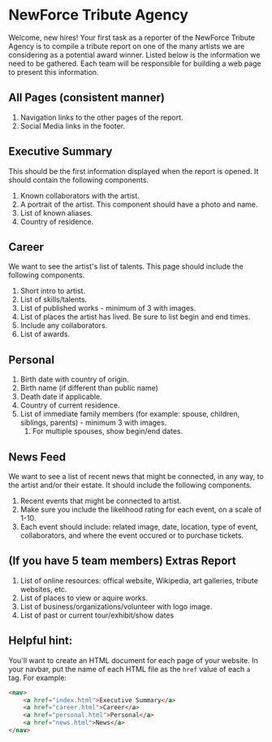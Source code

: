 # NewForce Tribute Agency

Welcome, new hires! Your first task as a reporter of the NewForce Tribute Agency is to compile a tribute report on one of the many artists we are considering as a potential award winner. Listed below is the information we need to be gathered. Each team will be responsible for building a web page to present this information.

## All Pages (consistent manner)
1. Navigation links to the other pages of the report.
2. Social Media links in the footer.

## Executive Summary

This should be the first information displayed when the report is opened. It should contain the following components.

1. Known collaborators with the artist.
1. A portrait of the artist. This component should have a photo and name.
1. List of known aliases.
1. Country of residence.


## Career

We want to see the artist's list of talents. This page should include the following components.
1. Short intro to artist.
1. List of skills/talents.
1. List of published works - minimum of 3 with images.
1. List of places the artist has lived. Be sure to list begin and end times.
1. Include any collaborators.
1. List of awards.

## Personal
1. Birth date with country of origin.
1. Birth name (if different than public name)
1. Death date if applicable. 
1. Country of current residence.
1. List of immediate family members (for example: spouse, children, siblings, parents) - minimum 3 with images.
    1. For multiple spouses, show begin/end dates.

## News Feed

We want to see a list of recent news that might be connected, in any way, to the artist and/or their estate. It should include the following components.

1. Recent events that might be connected to artist.
1. Make sure you include the likelihood rating for each event, on a scale of 1-10.
1. Each event should include: related image, date, location, type of event, collaborators, and where the event occured or to purchase tickets.


## (If you have 5 team members) Extras Report

1. List of online resources: offical website, Wikipedia, art galleries, tribute websites, etc.
1. List of places to view or aquire works.
1. List of business/organizations/volunteer with logo image.
1. List of past or current tour/exhibit/show dates

## Helpful hint: 
You'll want to create an HTML document for each page of your website. In your navbar, put the name of each HTML file as the `href` value of each `a` tag. For example: 
```html
<nav>
    <a href="index.html">Executive Summary</a>
    <a href="career.html">Career</a>
    <a href="personal.html">Personal</a>
    <a href="news.html">News</a>
</nav>